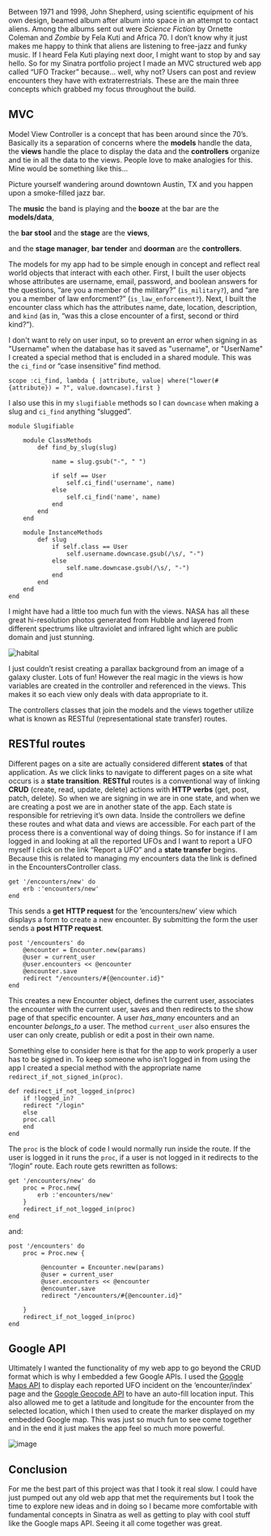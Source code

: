 

Between 1971 and 1998, John Shepherd, using scientific equipment of his own design, beamed album after album into space in an attempt to contact aliens. Among the albums sent out were _Science Fiction_ by Ornette Coleman and _Zombie_ by Fela Kuti and Africa 70. I don’t know why it just makes me happy to think that aliens are listening to free-jazz and funky music. If I heard Fela Kuti playing next door, I might want to stop by and say hello. So for my Sinatra portfolio project I made an MVC structured web app called “UFO Tracker” because… well, why not? Users can post and review encounters they have with extraterrestrials. These are the main three concepts which grabbed my focus throughout the build.


## MVC

Model View Controller is a concept that has been around since the 70’s. Basically its a separation of concerns where the **models** handle the data, the **views** handle the place to display the data and the **controllers** organize and tie in all the data to the views. People love to make analogies for this. Mine would be something like this…

Picture yourself wandering around downtown Austin, TX and you happen upon a smoke-filled jazz bar.

The **music** the band is playing and the **booze** at the bar are the **models/data**, 

the **bar stool** and the **stage** are the **views**,

and the **stage manager**, **bar tender** and **doorman** are the **controllers**.

The models for my app had to be simple enough in concept and reflect real world objects that interact with each other. First, I built the user objects whose attributes are username,  email, password, and boolean answers for the questions, “are you a member of the military?” (```is_military?```), and “are you a member of law enforcment?” (```is_law_enforcement?```). Next, I built the encounter class which has the attributes name, date, location, description, and `kind` (as in, “was this a close encounter of a first, second or third kind?”).

I don't want to rely on user input, so to prevent an error when signing in as "Username" when the database has it saved as "username", or "UserName" I created a special method that is encluded in a shared module. This was the ```ci_find``` or “case insensitive” find method.


    scope :ci_find, lambda { |attribute, value| where("lower(#{attribute}) = ?", value.downcase).first }

I also use this in my ```slugifiable``` methods so I can ```downcase``` when making a slug and ```ci_find``` anything “slugged”.

    module Slugifiable

        module ClassMethods
            def find_by_slug(slug)

                name = slug.gsub("-", " ")

                if self == User
                    self.ci_find('username', name)
                else
                    self.ci_find('name', name)
                end
            end
        end

        module InstanceMethods
            def slug
                if self.class == User
                    self.username.downcase.gsub(/\s/, "-")
                else
                    self.name.downcase.gsub(/\s/, "-")
                end
            end
        end
    end
  

I might have had a little too much fun with the views. NASA has all these great hi-resolution photos generated from Hubble and layered from different spectrums like ultraviolet and infrared light which are public domain and just stunning.

![habital](./pd36-1-gsfc_20171208_archive_e000842.jpg)

I just couldn’t resist creating a parallax background from an image of a galaxy cluster. Lots of fun! However the real magic in the views is how variables are created in the controller and referenced in the views. This makes it so each view only deals with data appropriate to it.

The controllers classes that join the models and the views together utilize what is known as RESTful (representational state transfer) routes.



## RESTful routes

Different pages on a site are actually considered different **states** of that application. As we click links to navigate to different pages on a site what occurs is a **state transition**. **RESTful** routes is a conventional way of linking **CRUD** (create, read, update, delete) actions with **HTTP verbs** (get, post, patch, delete). 
So when we are signing in we are in one state, and when we are creating a post we are in another state of the app. Each state is responsible for retrieving it’s own data. Inside the controllers we define these routes and what data and views are accessible. For each part of the process there is a conventional way of doing things. So for instance if I am logged in and looking at all the reported UFOs and I want to report a UFO myself I click on the link “Report a UFO” and a **state transfer** begins. Because this is related to managing my encounters data the link is defined in the EncountersController class.

    get '/encounters/new' do
    	erb :'encounters/new'
    end


 This sends a **get** **HTTP request** for the ‘encounters/new’ view which displays a form to create a new encounter. By submitting the form the user sends a **post HTTP request**.


    post '/encounters' do
    	@encounter = Encounter.new(params)
    	@user = current_user
    	@user.encounters << @encounter
    	@encounter.save
    	redirect "/encounters/#{@encounter.id}"
    end


This creates a new Encounter object, defines the current user, associates the encounter with the current user, saves and then redirects to the show page of that specific encounter.
A user *has_many* encounters and an encounter *belongs_to* a user. 
The method ```current_user``` also ensures the user can only create, publish or edit a post in their own name.

Something else to consider here is that for the app to work properly a user has to be signed in. To keep someone who isn’t logged in from using the app I created a special method with the appropriate name ```redirect_if_not_signed_in(proc)```.

    def redirect_if_not_logged_in(proc)
    	if !logged_in?
        redirect "/login"
        else
        proc.call
        end
    end
    
The ```proc``` is the block of code I would normally run inside the route. If the user is logged in it runs the ```proc```, if a user is not logged in it redirects to the “/login” route. Each route gets rewritten as follows:

    get '/encounters/new' do
        proc = Proc.new{
            erb :'encounters/new'
        }
        redirect_if_not_logged_in(proc)
    end

and:

    post '/encounters' do
        proc = Proc.new {

             @encounter = Encounter.new(params)
             @user = current_user
             @user.encounters << @encounter
             @encounter.save
             redirect "/encounters/#{@encounter.id}"

        }
        redirect_if_not_logged_in(proc)
    end

## Google API

Ultimately I wanted the functionality of my web app to go beyond the CRUD format which is why I embedded a few Google APIs. I used the [Google Maps API](https://developers.google.com/maps/documentation) to display each reported UFO incident on the ‘encounter/index’ page and the [Google Geocode API](https://developers.google.com/maps/documentation/javascript/examples/places-autocomplete-addressform) to have an auto-fill location input. This also allowed me to get a latitude and longitude for the encounter from the selected location, which I then used to create the marker displayed on my embedded Google map. This was just so much fun to see come together and in the end it just makes the app feel so much more powerful.

![image](./ufo_map_screenshot.png)

## Conclusion

For me the best part of this project was that I took it real slow. I could have just pumped out any old web app that met the requirements but I took the time to explore new ideas and in doing so I became more comfortable with fundamental concepts in Sinatra as well as getting to play with cool stuff like the Google maps API. Seeing it all come together was great.


